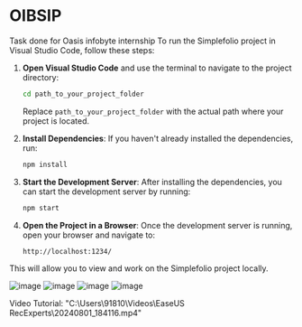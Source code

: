 # OIBSIP
Task done for Oasis infobyte internship
To run the Simplefolio project in Visual Studio Code, follow these steps:

1. **Open Visual Studio Code** and use the terminal to navigate to the project directory:
    ```bash
    cd path_to_your_project_folder
    ```
    Replace `path_to_your_project_folder` with the actual path where your project is located.

2. **Install Dependencies**:
    If you haven't already installed the dependencies, run:
    ```bash
    npm install
    ```

3. **Start the Development Server**:
    After installing the dependencies, you can start the development server by running:
    ```bash
    npm start
    ```

4. **Open the Project in a Browser**:
    Once the development server is running, open your browser and navigate to:
    ```
    http://localhost:1234/
    ```

This will allow you to view and work on the Simplefolio project locally.

![image](https://github.com/user-attachments/assets/8e3c51a8-3193-49c0-88bd-267612994c3b)
![image](https://github.com/user-attachments/assets/18fb995e-f659-4305-a63a-da715a113fb2)
![image](https://github.com/user-attachments/assets/83d91a3f-c8a0-4115-a655-572aed6f8b99)
![image](https://github.com/user-attachments/assets/d3820b31-eff7-4674-b5ef-93bb9d745768)

Video Tutorial:
"C:\Users\91810\Videos\EaseUS RecExperts\20240801_184116.mp4"




